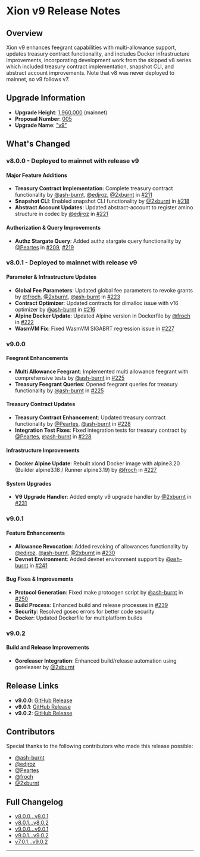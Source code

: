 # Xion v9 Release Notes

## Overview

Xion v9 enhances feegrant capabilities with multi-allowance support, updates treasury contract functionality, and includes Docker infrastructure improvements, incorporating development work from the skipped v8 series which included treasury contract implementation, snapshot CLI, and abstract account improvements. Note that v8 was never deployed to mainnet, so v9 follows v7.

## Upgrade Information

- **Upgrade Height**: [1,960,000](https://www.mintscan.io/xion/block/1960000) (mainnet)
- **Proposal Number**: [005](https://github.com/burnt-labs/xion-mainnet-1/blob/main/proposals/005-upgrade-v9.json)
- **Upgrade Name**: ["v9"](https://www.mintscan.io/xion/proposals/5)

## What's Changed

### v8.0.0 - Deployed to mainnet with release v9

#### Major Feature Additions

- **Treasury Contract Implementation**: Complete treasury contract functionality by [@ash-burnt](https://github.com/ash-burnt), [@edjroz](https://github.com/edjroz), [@2xburnt](https://github.com/2xburnt) in [#211](https://github.com/burnt-labs/xion/pull/211)
- **Snapshot CLI**: Enabled snapshot CLI functionality by [@2xburnt](https://github.com/2xburnt) in [#218](https://github.com/burnt-labs/xion/pull/218)
- **Abstract Account Updates**: Updated abstract-account to register amino structure in codec by [@edjroz](https://github.com/edjroz) in [#221](https://github.com/burnt-labs/xion/pull/221)

#### Authorization & Query Improvements

- **Authz Stargate Query**: Added authz stargate query functionality by [@Peartes](https://github.com/Peartes) in [#209](https://github.com/burnt-labs/xion/pull/209), [#219](https://github.com/burnt-labs/xion/pull/219)

### v8.0.1 - Deployed to mainnet with release v9

#### Parameter & Infrastructure Updates

- **Global Fee Parameters**: Updated global fee parameters to revoke grants by [@froch](https://github.com/froch), [@2xburnt](https://github.com/2xburnt), [@ash-burnt](https://github.com/ash-burnt) in [#223](https://github.com/burnt-labs/xion/pull/223)
- **Contract Optimizer**: Updated contracts for dlmalloc issue with v16 optimizer by [@ash-burnt](https://github.com/ash-burnt) in [#216](https://github.com/burnt-labs/xion/pull/216)
- **Alpine Docker Update**: Updated Alpine version in Dockerfile by [@froch](https://github.com/froch) in [#222](https://github.com/burnt-labs/xion/pull/222)
- **WasmVM Fix**: Fixed WasmVM SIGABRT regression issue in [#227](https://github.com/burnt-labs/xion/pull/227)

### v9.0.0

#### Feegrant Enhancements

- **Multi Allowance Feegrant**: Implemented multi allowance feegrant with comprehensive tests by [@ash-burnt](https://github.com/ash-burnt) in [#225](https://github.com/burnt-labs/xion/pull/225)
- **Treasury Feegrant Queries**: Opened feegrant queries for treasury functionality by [@ash-burnt](https://github.com/ash-burnt) in [#225](https://github.com/burnt-labs/xion/pull/225)

#### Treasury Contract Updates

- **Treasury Contract Enhancement**: Updated treasury contract functionality by [@Peartes](https://github.com/Peartes), [@ash-burnt](https://github.com/ash-burnt) in [#228](https://github.com/burnt-labs/xion/pull/228)
- **Integration Test Fixes**: Fixed integration tests for treasury contract by [@Peartes](https://github.com/Peartes), [@ash-burnt](https://github.com/ash-burnt) in [#228](https://github.com/burnt-labs/xion/pull/228)

#### Infrastructure Improvements

- **Docker Alpine Update**: Rebuilt xiond Docker image with alpine3.20 (Builder alpine3.18 / Runner alpine3.19) by [@froch](https://github.com/froch) in [#227](https://github.com/burnt-labs/xion/pull/227)

#### System Upgrades

- **V9 Upgrade Handler**: Added empty v9 upgrade handler by [@2xburnt](https://github.com/2xburnt) in [#231](https://github.com/burnt-labs/xion/pull/231)

### v9.0.1

#### Feature Enhancements

- **Allowance Revocation**: Added revoking of allowances functionality by [@edjroz](https://github.com/edjroz), [@ash-burnt](https://github.com/ash-burnt), [@2xburnt](https://github.com/2xburnt) in [#230](https://github.com/burnt-labs/xion/pull/230)
- **Devnet Environment**: Added devnet environment support by [@ash-burnt](https://github.com/ash-burnt) in [#241](https://github.com/burnt-labs/xion/pull/241)

#### Bug Fixes & Improvements

- **Protocol Generation**: Fixed make protocgen script by [@ash-burnt](https://github.com/ash-burnt) in [#250](https://github.com/burnt-labs/xion/pull/250)
- **Build Process**: Enhanced build and release processes in [#239](https://github.com/burnt-labs/xion/pull/239)
- **Security**: Resolved gosec errors for better code security
- **Docker**: Updated Dockerfile for multiplatform builds

### v9.0.2

#### Build and Release Improvements

- **Goreleaser Integration**: Enhanced build/release automation using goreleaser by [@2xburnt](https://github.com/2xburnt)

## Release Links

- **v9.0.0**: [GitHub Release](https://github.com/burnt-labs/xion/releases/tag/v9.0.0)
- **v9.0.1**: [GitHub Release](https://github.com/burnt-labs/xion/releases/tag/v9.0.1)
- **v9.0.2**: [GitHub Release](https://github.com/burnt-labs/xion/releases/tag/v9.0.2)

## Contributors

Special thanks to the following contributors who made this release possible:

- [@ash-burnt](https://github.com/ash-burnt)
- [@edjroz](https://github.com/edjroz)
- [@Peartes](https://github.com/Peartes)
- [@froch](https://github.com/froch)
- [@2xburnt](https://github.com/2xburnt)

## Full Changelog

- [v8.0.0...v8.0.1](https://github.com/burnt-labs/xion/compare/v8.0.0...v8.0.1)
- [v8.0.1...v8.0.2](https://github.com/burnt-labs/xion/compare/v8.0.1...v8.0.2)
- [v9.0.0...v9.0.1](https://github.com/burnt-labs/xion/compare/v9.0.0...v9.0.1)
- [v9.0.1...v9.0.2](https://github.com/burnt-labs/xion/compare/v9.0.1...v9.0.2)
- [v7.0.1...v9.0.2](https://github.com/burnt-labs/xion/compare/v7.0.1...v9.0.2)

---
